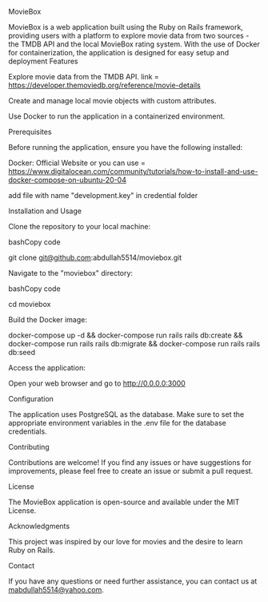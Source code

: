 MovieBox 

MovieBox is a web application built using the Ruby on Rails framework, providing users with a platform to explore movie data from two sources - the TMDB API and the local MovieBox rating system. With the use of Docker for containerization, the application is designed for easy setup and deployment
Features 

Explore movie data from the TMDB API.  link = https://developer.themoviedb.org/reference/movie-details

Create and manage local movie objects with custom attributes. 

Use Docker to run the application in a containerized environment. 

Prerequisites      

Before running the application, ensure you have the following installed: 

Docker: Official Website or you can use =  https://www.digitalocean.com/community/tutorials/how-to-install-and-use-docker-compose-on-ubuntu-20-04

add file with name "development.key" in credential folder

Installation and Usage 

Clone the repository to your local machine: 

bashCopy code 

git clone git@github.com:abdullah5514/moviebox.git 
 

Navigate to the "moviebox" directory: 

bashCopy code 

cd moviebox 
 




Build the Docker image: 

docker-compose up -d && docker-compose run rails rails db:create && docker-compose run rails rails db:migrate && docker-compose run rails rails db:seed
 

Access the application: 

Open your web browser and go to  http://0.0.0.0:3000 

Configuration 

The application uses PostgreSQL as the database. Make sure to set the appropriate environment variables in the .env file for the database credentials. 

Contributing 

Contributions are welcome! If you find any issues or have suggestions for improvements, please feel free to create an issue or submit a pull request. 

License 

The MovieBox application is open-source and available under the MIT License. 

Acknowledgments 

This project was inspired by our love for movies and the desire to learn Ruby on Rails. 
 

Contact 

If you have any questions or need further assistance, you can contact us at mabdullah5514@yahoo.com. 